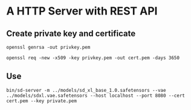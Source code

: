 # A HTTP Server with REST API 

## Create private key and certificate
```
openssl genrsa -out privkey.pem

openssl req -new -x509 -key privkey.pem -out cert.pem -days 3650
```

## Use
```
bin/sd-server -m ../models/sd_xl_base_1.0.safetensors --vae ../models/sdxl.vae.safetensors --host localhost --port 8080 --cert cert.pem --key private.pem
```
